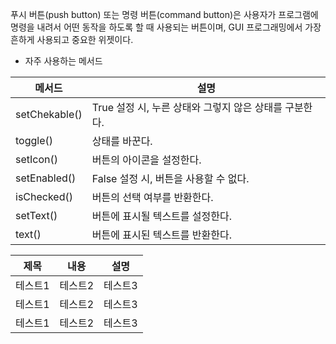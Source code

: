푸시 버튼(push button) 또는  명령 버튼(command button)은 사용자가 프로그램에 명령을 내려서 어떤 동작을 하도록 할 때 사용되는 버튼이며, GUI 프로그래밍에서 가장 흔하게 사용되고 중요한 위젯이다.

* 자주 사용하는 메서드

|메서드|설명|
|---|---|
|setChekable()|True 설정 시, 누른 상태와 그렇지 않은 상태를 구분한다.|
|toggle()|상태를 바꾼다.|
|setIcon()|버튼의 아이콘을 설정한다.|
|setEnabled()|False 설정 시, 버튼을 사용할 수 없다.|
|isChecked()|버튼의 선택 여부를 반환한다.|
|setText()|버튼에 표시될 텍스트를 설정한다.|
|text()|버튼에 표시된 텍스트를 반환한다.|

|제목|내용|설명|
|------|---|---|
|테스트1|테스트2|테스트3|
|테스트1|테스트2|테스트3|
|테스트1|테스트2|테스트3|
